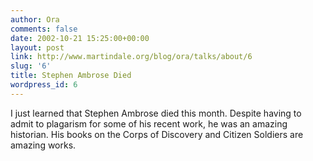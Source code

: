 ```yaml
---
author: Ora
comments: false
date: 2002-10-21 15:25:00+00:00
layout: post
link: http://www.martindale.org/blog/ora/talks/about/6
slug: '6'
title: Stephen Ambrose Died
wordpress_id: 6
---
```


I just learned that Stephen Ambrose died this month. Despite having to admit to plagarism for some of his recent work, he was an amazing historian. His books on the Corps of Discovery and Citizen Soldiers are amazing works.

